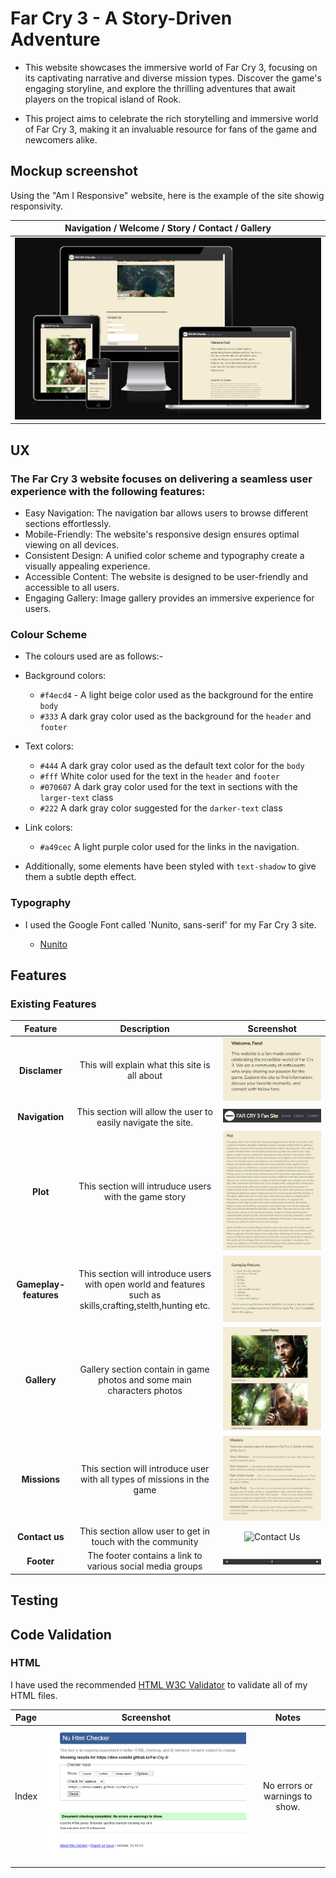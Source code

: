 # Far Cry 3 - A Story-Driven Adventure

- This website showcases the immersive world of Far Cry 3, focusing on its captivating narrative and diverse mission types. 
  Discover the game's engaging storyline, and explore the thrilling adventures that await players on the tropical island of Rook.
  
- This project aims to celebrate the rich storytelling and immersive world of Far Cry 3, making it an invaluable resource for fans of the game and newcomers alike.

## Mockup screenshot

Using the "Am I Responsive" website, here is the example of the site showig responsivity.

| Navigation / Welcome / Story / Contact / Gallery |
| :---: | 
| ![screenshot](assets/documentation/Responsivnes.png) | 

## UX
 ### The Far Cry 3 website focuses on delivering a seamless user experience with the following features:
 - Easy Navigation: The navigation bar allows users to browse different sections effortlessly.
 - Mobile-Friendly: The website's responsive design ensures optimal viewing on all devices.
 - Consistent Design: A unified color scheme and typography create a visually appealing experience.
 - Accessible Content: The website is designed to be user-friendly and accessible to all users.
 - Engaging Gallery: Image gallery provides an immersive experience for users.

### Colour Scheme

- The colours used are as follows:-

- Background colors:
    - `#f4ecd4` - A light beige color used as the background for the entire `body`
    - `#333` A dark gray color used as the background for the `header` and `footer`
- Text colors:
    - `#444` A dark gray color used as the default text color for the `body`
    - `#fff` White color used for the text in the `header` and `footer`
    - `#070607` A dark gray color used for the text in sections with the `larger-text` class
    - `#222` A dark gray color suggested for the `darker-text` class
- Link colors:
    - `#a49cec` A light purple color used for the links in the navigation.
- Additionally, some elements have been styled with `text-shadow` to give them a subtle depth effect.

### Typography

- I used the Google Font called 'Nunito, sans-serif' for my Far Cry 3 site.

   - [Nunito](https://fonts.google.com/specimen/Nunito+Sans)

## Features

### Existing Features

 | Feature | Description | Screenshot |
| :---: | :---: | :---: |
| **Disclamer** | This will explain what this site is all about | ![screenshot](assets/documentation/Disclamer.png) |
| **Navigation** | This section will allow the user to easily navigate the site. | ![screenshot](assets/documentation/Navigation.png) |
| **Plot** | This section will intruduce users with the game story | ![screenshot](assets/documentation/Plot.png) |
| **Gameplay-features** | This section will introduce users with open world and features such as skills,crafting,stelth,hunting etc. | ![screenshot](assets/documentation/gameplay-features.png) |
| **Gallery** | Gallery section contain in game photos and some main characters photos | ![screenshot](assets/documentation/Gallery.png) |
| **Missions** | This section will introduce user with all types of missions in the game | ![screenshot](assets/documentation/Missions.png) |
| **Contact us** | This section allow user to get in touch with the community| ![Contact Us](https://github.com/user-attachments/assets/392b951b-caa2-4869-8d1d-a95a6798a6b6) |
| **Footer** | The footer contains a link to various social media groups | ![screenshot](assets/documentation/Footer.png) |

## Testing

## Code Validation

### HTML

I have used the recommended [HTML W3C Validator](https://validator.w3.org/) to validate all of my HTML files.

| Page | Screenshot | Notes |
| :---: | :---: | :---: |
| Index | ![screenshot](assets/documentation/ValidationHTML.png) | No errors or warnings to show. |


